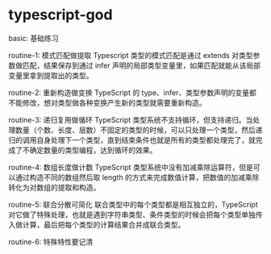# typescript-god

basic: 基础练习

routine-1:  模式匹配做提取
            Typescript 类型的模式匹配是通过 extends 对类型参数做匹配，结果保存到通过 infer 声明的局部类型变量里，如果匹配就能从该局部变量里拿到提取出的类型。

routine-2:  重新构造做变换
            TypeScript 的 type、infer、类型参数声明的变量都不能修改，想对类型做各种变换产生新的类型就需要重新构造。

routine-3:  递归复用做循环
            TypeScript 类型系统不支持循环，但支持递归。当处理数量（个数、长度、层数）不固定的类型的时候，可以只处理一个类型，然后递归的调用自身处理下一个类型，直到结束条件也就是所有的类型都处理完了，就完成了不确定数量的类型编程，达到循环的效果。

routine-4:  数组长度做计数
            TypeScript 类型系统中没有加减乘除运算符，但是可以通过构造不同的数组然后取 length 的方式来完成数值计算，把数值的加减乘除转化为对数组的提取和构造。

routine-5:  联合分散可简化
            联合类型中的每个类型都是相互独立的，TypeScript 对它做了特殊处理，也就是遇到字符串类型、条件类型的时候会把每个类型单独传入做计算，最后把每个类型的计算结果合并成联合类型。

routine-6:  特殊特性要记清
